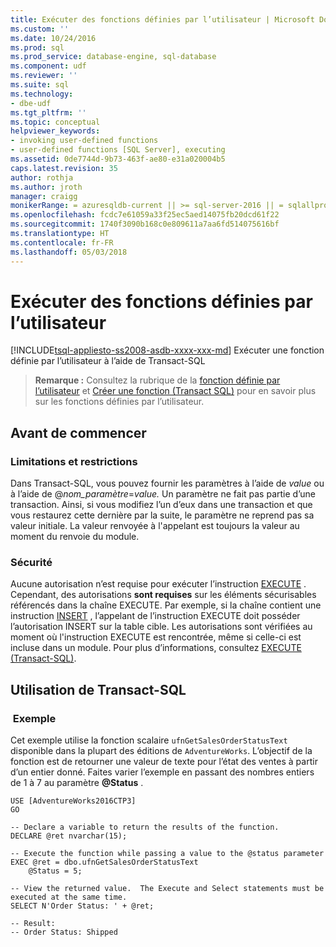 ```yaml
---
title: Exécuter des fonctions définies par l’utilisateur | Microsoft Docs
ms.custom: ''
ms.date: 10/24/2016
ms.prod: sql
ms.prod_service: database-engine, sql-database
ms.component: udf
ms.reviewer: ''
ms.suite: sql
ms.technology:
- dbe-udf
ms.tgt_pltfrm: ''
ms.topic: conceptual
helpviewer_keywords:
- invoking user-defined functions
- user-defined functions [SQL Server], executing
ms.assetid: 0de7744d-9b73-463f-ae80-e31a020004b5
caps.latest.revision: 35
author: rothja
ms.author: jroth
manager: craigg
monikerRange: = azuresqldb-current || >= sql-server-2016 || = sqlallproducts-allversions
ms.openlocfilehash: fcdc7e61059a33f25ec5aed14075fb20dcd61f22
ms.sourcegitcommit: 1740f3090b168c0e809611a7aa6fd514075616bf
ms.translationtype: HT
ms.contentlocale: fr-FR
ms.lasthandoff: 05/03/2018
---
```

# <a name="execute-user-defined-functions"></a>Exécuter des fonctions définies par l’utilisateur
[!INCLUDE[tsql-appliesto-ss2008-asdb-xxxx-xxx-md](../../includes/tsql-appliesto-ss2008-asdb-xxxx-xxx-md.md)]
  Exécuter une fonction définie par l’utilisateur à l’aide de Transact-SQL
  

> **Remarque :** Consultez la rubrique de la  [fonction définie par l’utilisateur](user-defined-functions.md) et [Créer une fonction (Transact SQL)](../../t-sql/statements/create-function-transact-sql.md) pour en savoir plus sur les fonctions définies par l’utilisateur. 
  
 
##  <a name="BeforeYouBegin"></a> Avant de commencer  
  
###  <a name="Restrictions"></a> Limitations et restrictions  
 Dans Transact-SQL, vous pouvez fournir les paramètres à l’aide de *value* ou à l’aide de @*nom_paramètre*=*value.* Un paramètre ne fait pas partie d’une transaction. Ainsi, si vous modifiez l’un d’eux dans une transaction et que vous restaurez cette dernière par la suite, le paramètre ne reprend pas sa valeur initiale. La valeur renvoyée à l'appelant est toujours la valeur au moment du renvoie du module.  
  
###  <a name="Security"></a> Sécurité  
  
 Aucune autorisation n’est requise pour exécuter l’instruction [EXECUTE](../../t-sql/language-elements/execute-transact-sql.md) . Cependant, des autorisations **sont requises** sur les éléments sécurisables référencés dans la chaîne EXECUTE. Par exemple, si la chaîne contient une instruction [INSERT](../../t-sql/statements/insert-transact-sql.md) , l’appelant de l’instruction EXECUTE doit posséder l’autorisation INSERT sur la table cible. Les autorisations sont vérifiées au moment où l'instruction EXECUTE est rencontrée, même si celle-ci est incluse dans un module. Pour plus d’informations, consultez [EXECUTE &#40;Transact-SQL&#41;](../../t-sql/language-elements/execute-transact-sql.md).  
  
##  <a name="TsqlProcedure"></a> Utilisation de Transact-SQL  
  
### <a name="example"></a> Exemple 
  
Cet exemple utilise la fonction scalaire `ufnGetSalesOrderStatusText` disponible dans la plupart des éditions de `AdventureWorks`.  L’objectif de la fonction est de retourner une valeur de texte pour l’état des ventes à partir d’un entier donné.  Faites varier l’exemple en passant des nombres entiers de 1 à 7 au paramètre **\@Status** .
  
~~~tsql
USE [AdventureWorks2016CTP3]
GO  

-- Declare a variable to return the results of the function. 
DECLARE @ret nvarchar(15);   

-- Execute the function while passing a value to the @status parameter
EXEC @ret = dbo.ufnGetSalesOrderStatusText 
    @Status = 5; 

-- View the returned value.  The Execute and Select statements must be executed at the same time.  
SELECT N'Order Status: ' + @ret; 

-- Result:
-- Order Status: Shipped
~~~
  
  
  
